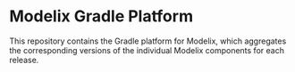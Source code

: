 # Modelix Gradle Platform
This repository contains the Gradle platform for Modelix,
which aggregates the corresponding versions of the individual Modelix components for each release.


